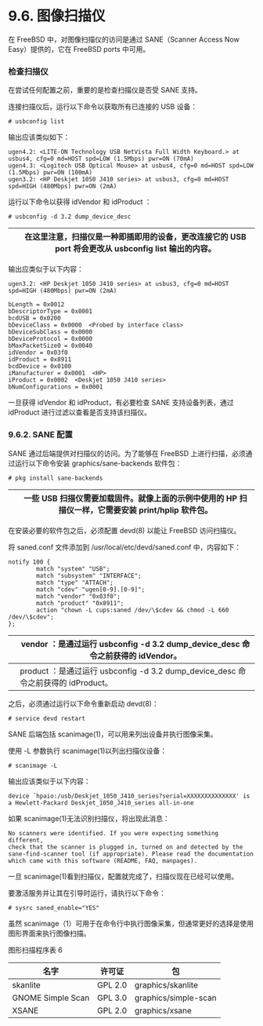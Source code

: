 # 9.6. 图像扫描仪


在 FreeBSD 中，对图像扫描仪的访问是通过 SANE（Scanner Access Now Easy）提供的，它在 FreeBSD ports 中可用。

### 检查扫描仪

在尝试任何配置之前，重要的是检查扫描仪是否受 SANE 支持。

连接扫描仪后，运行以下命令以获取所有已连接的 USB 设备：

```
# usbconfig list
```

输出应该类似如下：

```
ugen4.2: <LITE-ON Technology USB NetVista Full Width Keyboard.> at usbus4, cfg=0 md=HOST spd=LOW (1.5Mbps) pwr=ON (70mA)
ugen4.3: <Logitech USB Optical Mouse> at usbus4, cfg=0 md=HOST spd=LOW (1.5Mbps) pwr=ON (100mA)
ugen3.2: <HP Deskjet 1050 J410 series> at usbus3, cfg=0 md=HOST spd=HIGH (480Mbps) pwr=ON (2mA)
```

运行以下命令以获得 idVendor 和 idProduct ：

```
# usbconfig -d 3.2 dump_device_desc
```

|  | 在这里注意，扫描仪是一种即插即用的设备，更改连接它的 USB port 将会更改从 usbconfig list 输出的内容。|
| -- | ------------------------------------------------------------------------------------------------------ |

输出应类似于以下内容：

```
ugen3.2: <HP Deskjet 1050 J410 series> at usbus3, cfg=0 md=HOST spd=HIGH (480Mbps) pwr=ON (2mA)

bLength = 0x0012
bDescriptorType = 0x0001
bcdUSB = 0x0200
bDeviceClass = 0x0000  <Probed by interface class>
bDeviceSubClass = 0x0000
bDeviceProtocol = 0x0000
bMaxPacketSize0 = 0x0040
idVendor = 0x03f0
idProduct = 0x8911
bcdDevice = 0x0100
iManufacturer = 0x0001  <HP>
iProduct = 0x0002  <Deskjet 1050 J410 series>
bNumConfigurations = 0x0001
```

一旦获得 idVendor 和 idProduct，有必要检查 SANE 支持设备列表，通过 idProduct 进行过滤以查看是否支持该扫描仪。

### 9.6.2. SANE 配置

SANE 通过后端提供对扫描仪的访问。为了能够在 FreeBSD 上进行扫描，必须通过运行以下命令安装 graphics/sane-backends 软件包：

```
# pkg install sane-backends
```

|  | 一些 USB 扫描仪需要加载固件。就像上面的示例中使用的 HP 扫描仪一样，它需要安装 print/hplip 软件包。|
| -- | ---------------------------------------------------------------------------------------------------- |

在安装必要的软件包之后，必须配置 devd(8) 以能让 FreeBSD 访问扫描仪。

将 saned.conf 文件添加到 /usr/local/etc/devd/saned.conf 中，内容如下：

```
notify 100 {
        match "system" "USB";
        match "subsystem" "INTERFACE";
        match "type" "ATTACH";
        match "cdev" "ugen[0-9].[0-9]";
        match "vendor" "0x03f0"; 
        match "product" "0x8911"; 
        action "chown -L cups:saned /dev/\$cdev && chmod -L 660 /dev/\$cdev";
};
```

|  | vendor ：是通过运行 usbconfig -d 3.2 dump_device_desc 命令之前获得的 idVendor。|
| -- | ----------------------------------------------------------------------------------- |
|  | product ：是通过运行 usbconfig -d 3.2 dump_device_desc 命令之前获得的 idProduct。|

之后，必须通过运行以下命令重新启动 devd(8)：

```
# service devd restart
```

SANE 后端包括 scanimage(1)，可以用来列出设备并执行图像采集。

使用 -L 参数执行 scanimage(1)以列出扫描仪设备：

```
# scanimage -L
```

输出应该类似于以下内容：

```
device `hpaio:/usb/Deskjet_1050_J410_series?serial=XXXXXXXXXXXXXX' is a Hewlett-Packard Deskjet_1050_J410_series all-in-one
```

如果 scanimage(1)无法识别扫描仪，将出现此消息：

```
No scanners were identified. If you were expecting something different,
check that the scanner is plugged in, turned on and detected by the
sane-find-scanner tool (if appropriate). Please read the documentation
which came with this software (README, FAQ, manpages).
```

一旦 scanimage(1)看到扫描仪，配置就完成了，扫描仪现在已经可以使用。

要激活服务并让其在引导时运行，请执行以下命令：

```
# sysrc saned_enable="YES"
```

虽然 scanimage（1）可用于在命令行中执行图像采集，但通常更好的选择是使用图形界面来执行图像扫描。

图形扫描程序表 6

| 名字           | 许可证  | 包            |
| ---------------- | --------- | --------------- |
|skanlite|GPL 2.0|graphics/skanlite|
|GNOME Simple Scan|GPL 3.0|graphics/simple-scan|
|XSANE|GPL 2.0|graphics/xsane|

